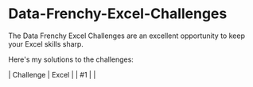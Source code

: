 # Data-Frenchy-Excel-Challenges

The Data Frenchy Excel Challenges are an excellent opportunity to keep your Excel skills sharp.

Here's my solutions to the challenges:

| Challenge   | Excel |
| #1 | |
